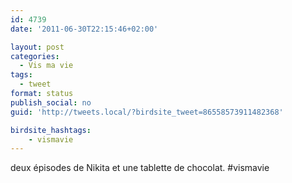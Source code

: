 ```yaml
---
id: 4739
date: '2011-06-30T22:15:46+02:00'

layout: post
categories:
  - Vis ma vie
tags:
  - tweet
format: status
publish_social: no
guid: 'http://tweets.local/?birdsite_tweet=86558573911482368'

birdsite_hashtags:
    - vismavie
---
```


deux épisodes de Nikita et une tablette de chocolat. #vismavie